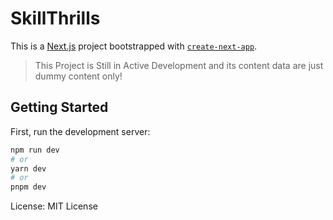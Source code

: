# SkillThrills 

This is a [Next.js](https://nextjs.org/) project bootstrapped with [`create-next-app`](https://github.com/vercel/next.js/tree/canary/packages/create-next-app).

> This Project is Still in Active Development and its content data are just dummy content only!

## Getting Started

First, run the development server:

```bash
npm run dev
# or
yarn dev
# or
pnpm dev
```

License: MIT License
